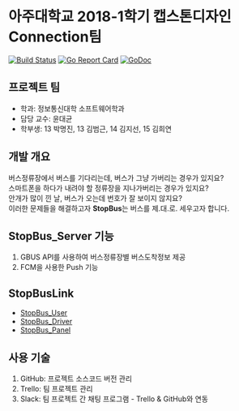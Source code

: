 # **아주대학교 2018-1학기 캡스톤디자인 Connection팀**
[![Build Status](https://travis-ci.org/mjin1220/StopBus_Server.svg?branch=master)](https://travis-ci.org/mjin1220/StopBus_Server)
[![Go Report Card](https://goreportcard.com/badge/github.com/mjin1220/StopBus_Server)](https://goreportcard.com/report/github.com/mjin1220/StopBus_Server)
[![GoDoc](https://godoc.org/github.com/mjin1220/StopBus_Server?status.svg)](https://godoc.org/github.com/mjin1220/StopBus_Server)
## **프로젝트 팀**
- 학과: 정보통신대학 소프트웨어학과
- 담당 교수: 윤대균
- 학부생: 13 박명진, 13 김범근, 14 김지선, 15 김희연

## **개발 개요**
버스정류장에서 버스를 기다리는데, 버스가 그냥 가버리는 경우가 있지요?\
스마트폰을 하다가 내려야 할 정류장을 지나가버리는 경우가 있지요?\
안개가 많이 낀 날, 버스가 오는데 번호가 잘 보이지 않지요?\
이러한 문제들을 해결하고자 **StopBus**는 버스를 제.대.로. 세우고자 합니다.

## **StopBus_Server 기능**
1. GBUS API를 사용하여 버스정류장별 버스도착정보 제공
2. FCM을 사용한 Push 기능

## **StopBusLink**
- [StopBus_User](https://github.com/Danbk93/StopBus_User)
- [StopBus_Driver](https://github.com/HEE-YEON/StopBus_Driver)
- [StopBus_Panel](https://github.com/ssseon/StopBus_Panel)

## **사용 기술**
1. GitHub: 프로젝트 소스코드 버전 관리
2. Trello: 팀 프로젝트 관리
3. Slack: 팀 프로젝트 간 채팅 프로그램 - Trello & GitHub와 연동